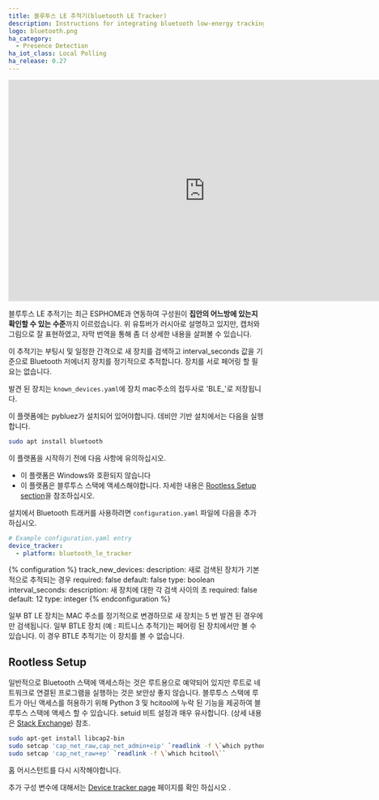 ```yaml
---
title: 블루투스 LE 추적기(bluetooth LE Tracker)
description: Instructions for integrating bluetooth low-energy tracking within Home Assistant.
logo: bluetooth.png
ha_category:
  - Presence Detection
ha_iot_class: Local Polling
ha_release: 0.27
---
```

<div class='videoWrapper'>
<iframe width="776" height="437" src="https://www.youtube.com/embed/J04PZJTwnnw" frameborder="0" allow="accelerometer; autoplay; encrypted-media; gyroscope; picture-in-picture" allowfullscreen></iframe>
</div>

블루투스 LE 추적기는 최근 ESPHOME과 연동하여 구성원이 **집안의 어느방에 있는지 확인할 수 있는 수준**까지 이르렀습니다. 위 유튜버가 러시아로 설명하고 있지만, 캡처와 그림으로 잘 표현하였고, 자막 번역을 통해 좀 더 상세한 내용을 살펴볼 수 있습니다. 

이 추적기는 부팅시 및 일정한 간격으로 새 장치를 검색하고 interval_seconds 값을 기준으로 Bluetooth 저에너지 장치를 정기적으로 추적합니다. 장치를 서로 페어링 할 필요는 없습니다.

발견 된 장치는 `known_devices.yaml`에 장치 mac주소의 접두사로 'BLE_'로 저장됩니다.

이 플랫폼에는 pybluez가 설치되어 있어야합니다. 데비안 기반 설치에서는 다음을 실행합니다. 

```bash
sudo apt install bluetooth
```

이 플랫폼을 시작하기 전에 다음 사항에 유의하십시오.

 - 이 플랫폼은 Windows와 호환되지 않습니다
 - 이 플랫폼은 블루투스 스택에 액세스해야합니다. 자세한 내용은 [Rootless Setup section](#rootless-setup)을 참조하십시오.

설치에서 Bluetooth 트래커를 사용하려면 `configuration.yaml` 파일에 다음을 추가 하십시오.

```yaml
# Example configuration.yaml entry
device_tracker:
  - platform: bluetooth_le_tracker
```

{% configuration %}
track_new_devices:
  description: 새로 검색된 장치가 기본적으로 추적되는 경우
  required: false
  default: false
  type: boolean
interval_seconds:
  description: 새 장치에 대한 각 검색 사이의 초
  required: false
  default: 12
  type: integer
{% endconfiguration %}

일부 BT LE 장치는 MAC 주소를 정기적으로 변경하므로 새 장치는 5 번 발견 된 경우에만 검색됩니다. 일부 BTLE 장치 (예 : 피트니스 추적기)는 페어링 된 장치에서만 볼 수 있습니다. 이 경우 BTLE 추적기는 이 장치를 볼 수 없습니다.

## Rootless Setup

일반적으로 Bluetooth 스택에 액세스하는 것은 루트용으로 예약되어 있지만 루트로 네트워크로 연결된 프로그램을 실행하는 것은 보안상 좋지 않습니다. 블루투스 스택에 루트가 아닌 액세스를 허용하기 위해 Python 3 및 hcitool에 누락 된 기능을 제공하여 블루투스 스택에 액세스 할 수 있습니다. setuid 비트 설정과 매우 유사합니다. (상세 내용은 [Stack Exchange](https://unix.stackexchange.com/questions/96106/bluetooth-le-scan-as-non-root)) 참조.

```bash
sudo apt-get install libcap2-bin
sudo setcap 'cap_net_raw,cap_net_admin+eip' `readlink -f \`which python3\``
sudo setcap 'cap_net_raw+ep' `readlink -f \`which hcitool\``
```

홈 어시스턴트를 다시 시작해야합니다.

추가 구성 변수에 대해서는 [Device tracker page](/integrations/device_tracker/) 페이지를 확인 하십시오 .
